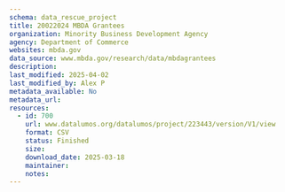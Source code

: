 ```yaml
---
schema: data_rescue_project 
title: 20022024 MBDA Grantees
organization: Minority Business Development Agency
agency: Department of Commerce
websites: mbda.gov
data_source: www.mbda.gov/research/data/mbdagrantees
description: 
last_modified: 2025-04-02
last_modified_by: Alex P
metadata_available: No
metadata_url: 
resources:
  - id: 700
    url: www.datalumos.org/datalumos/project/223443/version/V1/view
    format: CSV
    status: Finished
    size: 
    download_date: 2025-03-18
    maintainer: 
    notes: 
---
```

